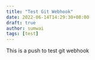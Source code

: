 ```yaml
---
title: "Test Git Webhook"
date: 2022-06-14T14:29:30+08:00
draft: true
author: sumwai
tags: [test]
---
```

This is a push to test git webhook

